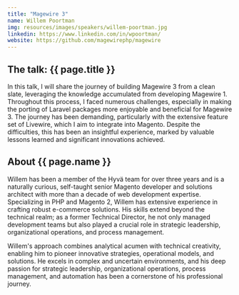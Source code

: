 ```yaml
---
title: "Magewire 3"
name: Willem Poortman
img: resources/images/speakers/willem-poortman.jpg
linkedin: https://www.linkedin.com/in/wpoortman/
website: https://github.com/magewirephp/magewire
---
```


## The talk: {{ page.title }}

<p>In this talk, I will share the journey of building Magewire 3 from a clean slate, leveraging the knowledge accumulated from developing Magewire 1. Throughout this process, I faced numerous challenges, especially in making the porting of Laravel packages more enjoyable and beneficial for Magewire 3. The journey has been demanding, particularly with the extensive feature set of Livewire, which I aim to integrate into Magento. Despite the difficulties, this has been an insightful experience, marked by valuable lessons learned and significant innovations achieved.</p>

## About {{ page.name }}

<p>Willem has been a member of the Hyvä team for over three years and is a naturally curious, self-taught senior Magento developer and solutions architect with more than a decade of web development expertise. Specializing in PHP and Magento 2, Willem has extensive experience in crafting robust e-commerce solutions. His skills extend beyond the technical realm; as a former Technical Director, he not only managed development teams but also played a crucial role in strategic leadership, organizational operations, and process management.</p>

<p>Willem's approach combines analytical acumen with technical creativity, enabling him to pioneer innovative strategies, operational models, and solutions. He excels in complex and uncertain environments, and his deep passion for strategic leadership, organizational operations, process management, and automation has been a cornerstone of his professional journey.</p>

